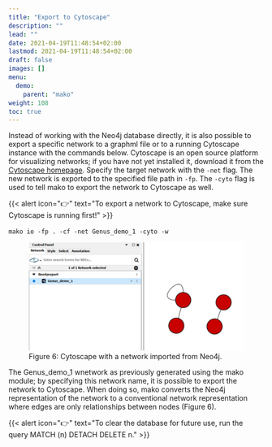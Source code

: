 ```yaml
---
title: "Export to Cytoscape"
description: ""
lead: ""
date: 2021-04-19T11:48:54+02:00
lastmod: 2021-04-19T11:48:54+02:00
draft: false
images: []
menu: 
  demo:
    parent: "mako"
weight: 108
toc: true
---
```


Instead of working with the Neo4j database directly, it is also possible to export a specific network to a graphml file or to a running Cytoscape instance with the commands below. Cytoscape is an open source platform for visualizing networks; if you have not yet installed it, download it from the <a href="https://cytoscape.org/"> Cytoscape homepage</a>. Specify the target network with the <code>-net</code> flag. The new network is exported to the specified file path in <code>-fp</code>. The <code>-cyto</code> flag is used to tell mako to export the network to Cytoscape as well. 

{{< alert icon="👉" text="To export a network to Cytoscape, make sure Cytoscape is running first!" >}}


<code>mako io -fp . -cf -net Genus_demo_1 -cyto -w</code>

<figure>
  <img src="/images/demo_6.PNG" alt="Cytoscape with a network imported from Neo4j." width="600"> 
  <figcaption>Figure 6: Cytoscape with a network imported from Neo4j.</figcaption>
</figure>

The Genus_demo_1 wnetwork as previously generated using the mako module; by specifying this network name, it is possible to export the network to Cytoscape. When doing so, mako converts the Neo4j representation of the network to a conventional network representation where edges are only relationships between nodes (Figure 6). 

{{< alert icon="👉" text="To clear the database for future use, run the query MATCH (n) DETACH DELETE n." >}}
